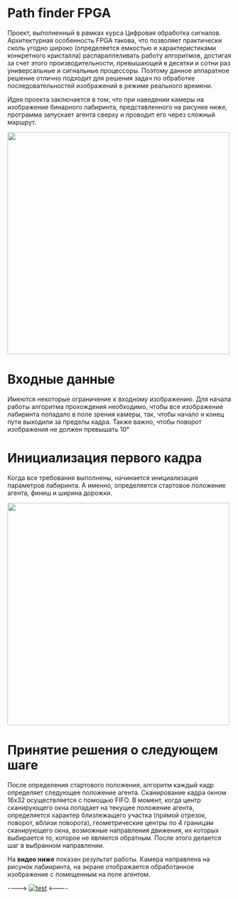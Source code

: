# Path finder FPGA
Проект, выполненный в рамках курса Цифровая обработка сигналов.
Архитектурная особенность FPGA такова, что позволяет практически сколь угодно широко (определяется емкостью и характеристиками конкретного кристалла) распараллеливать работу алгоритмов, достигая за счет этого производительности, превышающей в десятки и сотни раз универсальные и сигнальные процессоры. Поэтому данное аппаратное решение отлично подходит для решения задач по обработке последовательностей изображений в режиме реального времени.

Идея проекта заключается в том, что при наведении камеры на изображение бинарного лабиринта, представленного на рисунке ниже, программа запускает агента сверху и проводит его через сложный маршрут.
<p>
  <img src="http://i.yapx.ru/BHiKU.jpg" width="500"/>
</p>

# Входные данные
Имеются некоторые ограничение к входному изображению.
Для начала работы алгоритма прохождения необходимо, чтобы все изображение лабиринта попадало в поле зрения камеры, так, чтобы начало и конец пути выходили за пределы кадра. Также важно, чтобы поворот изображения не должен превышать 10° 

# Инициализация первого кадра
Когда все требования выполнены, начинается инициализация параметров лабиринта. А именно, определяется стартовое положение агента, финиш и ширина дорожки.

<p>
  <img src="http://i.yapx.ru/BHiKT.png" width="500"/>
</p>

# Принятие решения о следующем шаге
После определения стартового положения, алгоритм каждый кадр определяет следующее положение агента. Сканирование кадра окном 16х32 осуществляется с помощью FIFO. В момент, когда центр сканирующего окна попадает на текущее положение агента, определяется характер близлежащего участка (прямой отрезок, поворот, вблизи поворота), геометрические центры по 4 границам сканирующего окна, возможные направления движения, их которых выбирается то, которое не является обратным. После этого делается шаг в выбранном направлении.

На **видео ниже** показан результат работы. Камера направлена на рисунок лабииринта, на экране отображается обработанное изображение с помещенным на поле агентом.


----> [![test](http://i102.fastpic.ru/big/2018/0220/11/2564cf4878d3810905fa58696017c811.png)](https://yadi.sk/i/fP6RDXi_3Sc65Z)  <----

